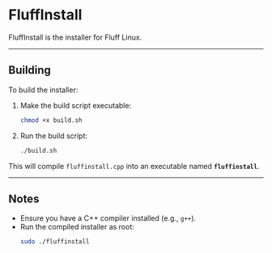 # FluffInstall

FluffInstall is the installer for Fluff Linux.

---

## Building

To build the installer:

1. Make the build script executable:
   ```bash
   chmod +x build.sh
   ```

2. Run the build script:
   ```bash
   ./build.sh
   ```

This will compile `fluffinstall.cpp` into an executable named **`fluffinstall`**.

---

## Notes

- Ensure you have a C++ compiler installed (e.g., `g++`).
- Run the compiled installer as root:
  ```bash
  sudo ./fluffinstall
  ```

